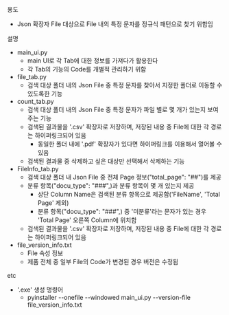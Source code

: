 용도
- Json 확장자 File 대상으로 File 내의 특정 문자를 정규식 패턴으로 찾기 위함임

설명
- main_ui.py
  - main UI로 각 Tab에 대한 정보를 가져다가 활용한다
  - 각 Tab의 기능의 Code를 개별적 관리하기 위함
- file_tab.py
  - 검색 대상 폴더 내의 Json File 중 특정 문자를 찾아서 지정한 폴더로 이동할 수 있도록한 기능
- count_tab.py
  - 검색 대상 폴더 내의 Json File 중 특정 문자가 파일 별로 몇 개가 있는지 보여주는 기능
  - 검색된 결과물을 '.csv' 확장자로 저장하며, 저장된 내용 중 File에 대한 각 경로는 하이퍼링크되어 있음
    - 동일한 폴더 내에 '.pdf' 확장자가 있다면 하이퍼링크를 이용해서 열어볼 수 있음
  - 검색된 결과물 중 삭제하고 싶은 대상만 선택해서 삭제하는 기능
- FileInfo_tab.py
  - 검색 대상 폴더 내 Json File 중 전체 Page 정보("total_page": "##")를 제공
  - 분류 항목("docu_type": "###",)과 분류 항목이 몇 개 있는지 제공
    - 상단 Column Name은 검색된 분류 항목으로 제공함('FileName', 'Total Page' 제외)
    - 분류 항목("docu_type": "###",) 중 '미분류'라는 문자가 있는 경우 'Total Page' 오른쪽 Column에 위치함
  - 검색된 결과물을 '.csv' 확장자로 저장하며, 저장된 내용 중 File에 대한 각 경로는 하이퍼링크되어 있음
- file_version_info.txt
  - File 속성 정보
  - 제품 전체 중 일부 File의 Code가 변경된 경우 버전은 수정됨

etc
- '.exe' 생성 명령어
  - pyinstaller --onefile --windowed main_ui.py --version-file file_version_info.txt

